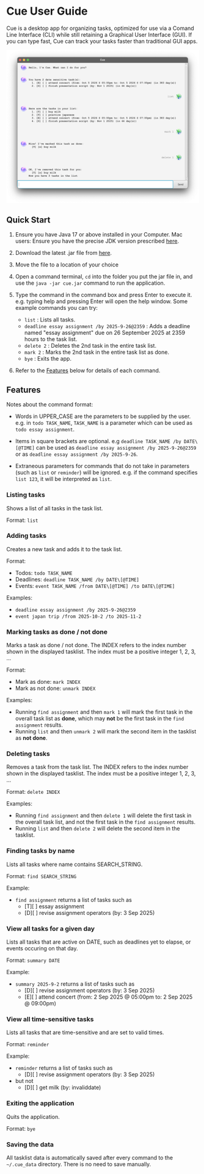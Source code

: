 # Cue User Guide

Cue is a desktop app for organizing tasks, optimized for use via a Comand Line Interface (CLI) while still retaining a Graphical User Interface (GUI). If you can type fast, Cue can track your tasks faster than traditional GUI apps.

![A screenshot of the Cue application](./Ui.png)

## Quick Start

  1. Ensure you have Java 17 or above installed in your Computer.
Mac users: Ensure you have the precise JDK version prescribed [here](https://se-education.org/guides/tutorials/javaInstallationMac.html).

  2. Download the latest .jar file from [here](https://github.com/orbitalsqwib/ip/releases).

  3. Move the file to a location of your choice

  4. Open a command terminal, `cd` into the folder you put the jar file in, and use the `java -jar cue.jar` command to run the application.

  5. Type the command in the command box and press Enter to execute it. e.g. typing help and pressing Enter will open the help window.
Some example commands you can try:
     - `list` : Lists all tasks.
     - `deadline essay assignment /by 2025-9-26@2359` : Adds a deadline named "essay assignment" due on 26 September 2025 at 2359 hours to the task list.
     - `delete 2` : Deletes the 2nd task in the entire task list.
     - `mark 2` : Marks the 2nd task in the entire task list as done.
     - `bye` : Exits the app.
  6. Refer to the [Features](#features) below for details of each command.

## Features

Notes about the command format:

- Words in UPPER_CASE are the parameters to be supplied by the user.
e.g. in `todo TASK_NAME`, `TASK_NAME` is a parameter which can be used as `todo essay assignment`.

- Items in square brackets are optional. e.g `deadline TASK_NAME /by DATE\[@TIME]` can be used as `deadline essay assignment /by 2025-9-26@2359` or as `deadline essay assignment /by 2025-9-26`.

- Extraneous parameters for commands that do not take in parameters (such as `list` or `reminder`) will be ignored. e.g. if the command specifies `list 123`, it will be interpreted as `list`.

### Listing tasks

Shows a list of all tasks in the task list.

Format: `list`

### Adding tasks

Creates a new task and adds it to the task list.

Format:
- Todos: `todo TASK_NAME`
- Deadlines: `deadline TASK_NAME /by DATE\[@TIME]`
- Events: `event TASK_NAME /from DATE\[@TIME] /to DATE\[@TIME]`

Examples:
- `deadline essay assignment /by 2025-9-26@2359`
- `event japan trip /from 2025-10-2 /to 2025-11-2`

### Marking tasks as done / not done

Marks a task as done / not done. The INDEX refers to the index number shown in the displayed tasklist. The index must be a positive integer 1, 2, 3, …​

Format:
- Mark as done: `mark INDEX`
- Mark as not done: `unmark INDEX`

Examples:
- Running `find assignment` and then `mark 1` will mark the first task in the overall task list as **done**, which may **not** be the first task in the `find assignment` results.
- Running `list` and then `unmark 2` will mark the second item in the tasklist as **not done**.

### Deleting tasks

Removes a task from the task list. The INDEX refers to the index number shown in the displayed tasklist. The index must be a positive integer 1, 2, 3, …​

Format: `delete INDEX`

Examples:
- Running `find assignment` and then `delete 1` will delete the first task in the overall task list, and not the first task in the `find assignment` results.
- Running `list` and then `delete 2` will delete the second item in the tasklist.

### Finding tasks by name

Lists all tasks where name contains SEARCH_STRING.

Format: `find SEARCH_STRING`

Example:
- `find assignment` returns a list of tasks such as
  - \[T][ ] essay assignment
  - \[D][ ] revise assignment operators (by: 3 Sep 2025)

### View all tasks for a given day

Lists all tasks that are active on DATE, such as deadlines yet to elapse, or events occuring on that day.

Format: `summary DATE`

Example:
- `summary 2025-9-2` returns a list of tasks such as
  - \[D][ ] revise assignment operators (by: 3 Sep 2025)
  - \[E][ ] attend concert (from: 2 Sep 2025 @ 05:00pm to: 2 Sep 2025 @ 09:00pm)

### View all time-sensitive tasks

Lists all tasks that are time-sensitive and are set to valid times.

Format: `reminder`

Example:
- `reminder` returns a list of tasks such as
  - \[D][ ] revise assignment operators (by: 3 Sep 2025)
- but not
  - \[D][ ] get milk (by: invaliddate)

### Exiting the application

Quits the application.

Format: `bye`

### Saving the data

All tasklist data is automatically saved after every command to the `~/.cue_data` directory. There is no need to save manually.